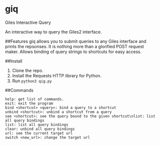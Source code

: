 # giq
Giles Interactive Query

An interactive way to query the Giles2 interface.

##Features
giq allows you to submit queries to any Giles interface and prints the repsonses. It is nothing more than a glorified POST request maker. Allows binding of query strings to shortcuts for easy access.

##Install
1. Clone the repo.
2. Install the Requests HTTP library for Python.
3. Run `python3 qig.py`

##Commands
```
help: get list of commands.
exit: exit the program
bind <shortcut> <query>: bind a query to a shortcut
unbind <shortcut>: unbind a shortcut from a query
see <shortcut>: see the query bound to the given shortcut\nlist: list all query bindings
list: list all query bindings
clear: unbind all query bindings
url: see the current target url
switch <new_url>: change the target url
```
